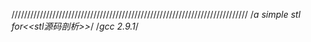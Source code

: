 ///////////////////////////////////////////////////////////////////////////
/*a simple stl for<<stl源码剖析>>*/
/*gcc 2.9.1*/


